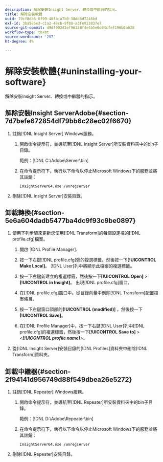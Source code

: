 ```yaml
---
description: 解除安裝Insight Server、轉換或中繼器的指示。
title: 解除安裝軟體
uuid: 79cf0db6-0f99-40fa-a7b0-38dd8d7246bd
exl-id: 3ba5e5e3-c1a2-4ecb-9f88-a3fe923837e7
source-git-commit: d9df90242ef96188f4e4b5e6d04cfef196b0a628
workflow-type: tm+mt
source-wordcount: '207'
ht-degree: 4%

---
```


# 解除安裝軟體{#uninstalling-your-software}

解除安裝Insight Server、轉換或中繼器的指示。

## 解除安裝Insight ServerAdobe{#section-7d7befe672854df79bb6c28ec02f6670}

1. 註銷[!DNL Insight Server] Windows服務。

   1. 開啟命令提示符，並導航至[!DNL Insight Server]所安裝資料夾中的bin子目錄。

      範例：[!DNL C:\Adobe\Server\bin]

   1. 在命令提示符下，執行以下命令以停止Microsoft Windows下的服務並將其註銷：

      ```
      InsightServer64.exe /unregserver
      ```

1. 刪除[!DNL Insight Server]安裝目錄。

## 卸載轉換{#section-5e6a604dadb5477ba4dc9f93c9be0897}

1. 使用下列步驟來更新您使用[!DNL Transform]的每個設定檔的[!DNL profile.cfg]檔案。

   1. 開啟 [!DNL Profile Manager].
   1. 按一下右鍵[!DNL profile.cfg]旁的複選標籤，然後按一下&#x200B;**[!UICONTROL Make Local]**。 [!DNL User]列中將顯示此檔案的複選標籤。

   1. 按一下右鍵新建立的複選標籤，然後按一下&#x200B;**[!UICONTROL Open]** > **[!UICONTROL in Insight]**。 出現[!DNL profile.cfg]窗口。

   1. 在[!DNL profile.cfg]窗口中，從目錄向量中刪除[!DNL Transform]配置檔案條目。

   1. 按一下右鍵窗口頂部的&#x200B;**[!UICONTROL (modified)]** ，然後按一下&#x200B;**[!UICONTROL Save]**。

   1. 在[!DNL Profile Manager]中，按一下右鍵[!DNL User]列中[!DNL profile.cfg]的複選標籤，然後按一下&#x200B;**[!UICONTROL Save to]** > *&lt;**[!UICONTROL profile name]**>*。

1. 從[!DNL Insight Server]安裝目錄的[!DNL Profiles]資料夾中刪除[!DNL Transform]資料夾。

## 卸載中繼器{#section-2f94141d956749d88f549dbea26e5272}

1. 註銷[!DNL Repeater] Windows服務。

   1. 開啟命令提示符，並導航至[!DNL Repeater]所安裝資料夾中的bin子目錄。

      範例：[!DNL D:\Adobe\Repeater\bin]

   1. 在命令提示符下，執行以下命令以停止Microsoft Windows下的服務並將其註銷：

      ```
      InsightServer64.exe /unregserver
      ```

1. 刪除[!DNL Repeater]安裝目錄。
